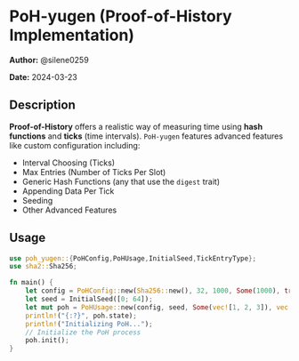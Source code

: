 # PoH-yugen (Proof-of-History Implementation)

**Author:** @silene0259

**Date:** 2024-03-23

## Description

**Proof-of-History** offers a realistic way of measuring time using **hash functions** and **ticks** (time intervals). `PoH-yugen` features advanced features like custom configuration including:

* Interval Choosing (Ticks)
* Max Entries (Number of Ticks Per Slot)
* Generic Hash Functions (any that use the `digest` trait)
* Appending Data Per Tick
* Seeding
* Other Advanced Features

## Usage

```rust
use poh_yugen::{PoHConfig,PoHUsage,InitialSeed,TickEntryType};
use sha2::Sha256;

fn main() {
    let config = PoHConfig::new(Sha256::new(), 32, 1000, Some(1000), true, true, TickEntryType::Data);
    let seed = InitialSeed([0; 64]);
    let mut poh = PoHUsage::new(config, seed, Some(vec![1, 2, 3]), vec![]);
    println!("{:?}", poh.state);
    println!("Initializing PoH...");
    // Initialize the PoH process
    poh.init();
}


```
